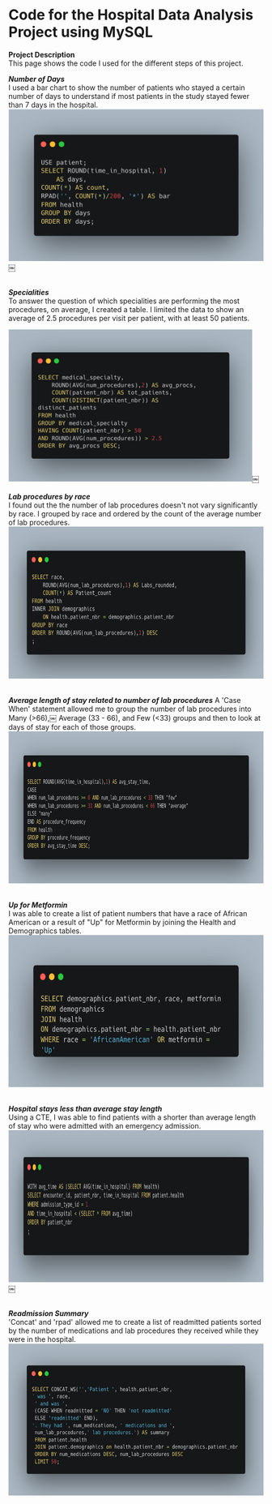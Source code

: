 # Code for the Hospital Data Analysis Project using MySQL

**Project Description** <br>
This page shows the code I used for the different steps of this project.

***Number of Days*** 
<br>
I used a bar chart to show the number of patients who stayed a certain number of days to understand if most patients in the study stayed fewer than 7 days in the hospital.
<br>
<img src="images/Code Days of stay.png?raw=true" height=300/>￼

<br> ***Specialities*** <br>
To answer the question of which specialities are performing the most procedures, on average, I created a table. I limited the data to show an average of 2.5 procedures per visit per patient, with at least 50 patients. 

<img src="images/Code Specialties with largest avg number of procedures.png?raw=true" height=300/>￼
<br>
<br>***Lab procedures by race***<br>
I found out the the number of lab procedures doesn't not vary significantly by race. I grouped by race and ordered by the count of the average number of lab procedures.
<br>
<img src="images/Code Lab procs by race.png?raw=true" height=300/>

<br>***Average length of stay related to number of lab procedures***
A 'Case When' statement allowed me to group the number of lab procedures into Many (>66),￼ Average (33 - 66), and Few (<33) groups and then to look at days of stay for each of those groups.
<br>
<img src="images/Code Stay time vs number of lab procedures.png?raw=true" height=300/>
<br>

<br>***Up for Metformin***<br>
I was able to create a list of patient numbers that have a race of African American or a result of "Up" for Metformin by joining the Health and Demographics tables.
<br>
<img src="images/Code African American or Up for Metformin.png?raw=true" height=300/>

<br>***Hospital stays less than average stay length***<br>
Using a CTE, I was able to find patients with a shorter than average length of stay who were admitted with an emergency admission.
<br>
<img src="images/Code Less than avg length of stay.png?raw=true" height=300/>￼

<br>***Readmission Summary***<br>
'Concat' and 'rpad' allowed me to create a list of readmitted patients sorted by the number of medications and lab procedures they received while they were in the hospital. 
<br> 
<img src="images/Code Patients with most medications summary.png?raw=true" height=300/>
